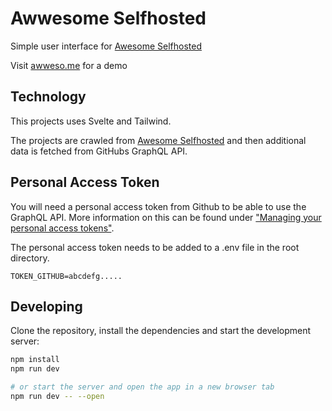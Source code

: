 # Awwesome Selfhosted

Simple user interface for [Awesome Selfhosted](https://github.com/awesome-selfhosted/awesome-selfhosted)

Visit [awweso.me](https://awweso.me) for a demo

## Technology

This projects uses Svelte and Tailwind.

The projects are crawled from [Awesome Selfhosted](https://github.com/awesome-selfhosted/awesome-selfhosted) and then additional data is fetched from GitHubs GraphQL API.


## Personal Access Token

You will need a personal access token from Github to be able to use the GraphQL API.
More information on this can be found under ["Managing your personal access tokens"](https://docs.github.com/en/authentication/keeping-your-account-and-data-secure/creating-a-personal-access-token).

The personal access token needs to be added to a .env file in the root directory.


```env
TOKEN_GITHUB=abcdefg.....
```

## Developing

Clone the repository, install the dependencies and start the development server:

```bash
npm install
npm run dev

# or start the server and open the app in a new browser tab
npm run dev -- --open
```

